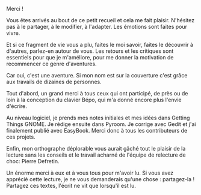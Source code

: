 Merci !

Vous êtes arrivés au bout de ce petit recueil et cela me fait plaisir. N'hésitez pas à le partager, à le modifier, à l'adapter. Les émotions sont faites pour vivre.

Et si ce fragment de vie vous a plu, faites le moi savoir, faites le découvrir à d'autres, parlez-en autour de vous. Les retours et les critiques sont essentiels pour que je m'améliore, pour me donner la motivation de recommencer ce genre d'aventures.

Car oui, c'est une aventure. Si mon nom est sur la couverture c'est grâce aux travails de dizaines de personnes.

Tout d'abord, un grand merci à tous ceux qui ont participé, de près ou de loin à la conception du clavier Bépo, qui m'a donné encore plus l'envie d'écrire.

Au niveau logiciel, je prends mes notes initiales et mes idées dans Getting Things GNOME. Je rédige ensuite dans Pyroom. Je corrige avec Gedit et j'ai finalement publié avec EasyBook. Merci donc à tous les contributeurs de ces projets.

Enfin, mon orthographe déplorable vous aurait gâché tout le plaisir de la lecture sans les conseils et le travail acharné de l'équipe de relecture de choc: Pierre Defretin.

Un énorme merci à eux et à vous tous pour m'avoir lu. Si vous avez apprécié cette lecture, je ne vous demanderais qu'une chose : partagez-la ! Partagez ces textes, l'écrit ne vit que lorsqu'il est lu.

